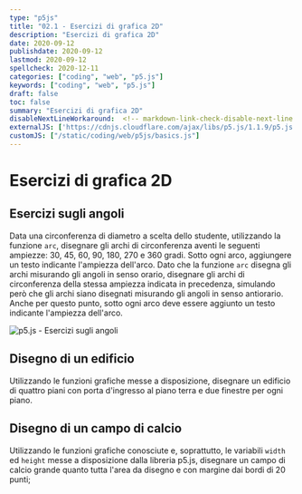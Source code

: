 ```yaml
---
type: "p5js"
title: "02.1 - Esercizi di grafica 2D"
description: "Esercizi di grafica 2D"
date: 2020-09-12
publishdate: 2020-09-12
lastmod: 2020-09-12
spellcheck: 2020-12-11
categories: ["coding", "web", "p5.js"]
keywords: ["coding", "web", "p5.js"]
draft: false
toc: false
summary: "Esercizi di grafica 2D"
disableNextLineWorkaround:  <!-- markdown-link-check-disable-next-line -->
externalJS: ['https://cdnjs.cloudflare.com/ajax/libs/p5.js/1.1.9/p5.js']
customJS: ["/static/coding/web/p5js/basics.js"]
---
```


# Esercizi di grafica 2D

## Esercizi sugli angoli

Data una circonferenza di diametro a scelta dello studente, utilizzando la funzione ``arc``, disegnare gli archi di circonferenza aventi le seguenti ampiezze: 30, 45, 60, 90, 180, 270 e 360 gradi. Sotto ogni arco, aggiungere un testo indicante l'ampiezza dell'arco.
Dato che la funzione ``arc`` disegna gli archi misurando gli angoli in senso orario, disegnare gli archi di circonferenza della stessa ampiezza indicata in precedenza, simulando però che gli archi siano disegnati misurando gli angoli in senso antiorario. Anche per questo punto, sotto ogni arco deve essere aggiunto un testo indicante l'ampiezza dell'arco.

![p5.js - Esercizi sugli angoli](/static/coding/web/p5js/basics_angoli.png "p5.js - Esercizi sugli angoli")

## Disegno di un edificio

Utilizzando le funzioni grafiche messe a disposizione, disegnare un edificio di quattro piani con porta d'ingresso al piano terra e due finestre per ogni piano.

## Disegno di un campo di calcio

Utilizzando le funzioni grafiche conosciute e, soprattutto, le variabili ``width`` ed ``height`` messe a disposizione dalla libreria p5.js, disegnare un campo di calcio grande quanto tutta l'area da disegno e con margine dai bordi di 20 punti;
